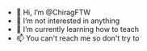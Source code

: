 - 👋 Hi, I’m @ChiragFTW
- 👀 I’m not interested in anything
- 🌱 I’m currently learning how to teach
- 📫 You can't reach me so don't try to

<!---
ChiragFTW/ChiragFTW is a ✨ special ✨ repository because its `README.md` (this file) appears on your GitHub profile.
You can click the Preview link to take a look at your changes.
--->
